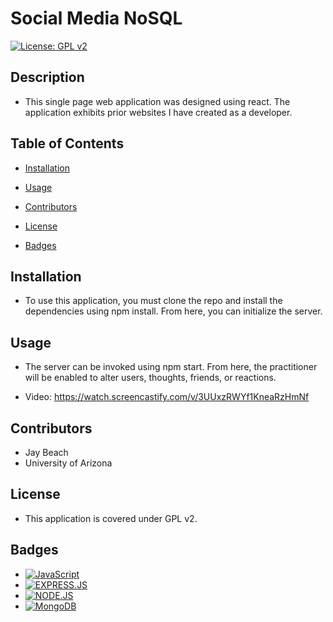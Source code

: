 # Social Media NoSQL

[![License: GPL v2](https://img.shields.io/badge/License-GPL_v2-blue.svg)](https://www.gnu.org/licenses/old-licenses/gpl-2.0.en.html)

## Description
* This single page web application was designed using react. The application exhibits prior websites I have created as a developer. 

## Table of Contents
* [Installation](#installation)

* [Usage](#usage)

* [Contributors](#contributors)

* [License](#license)

* [Badges](#badges)

## Installation
* To use this application, you must clone the repo and install the dependencies using npm install. From here, you can initialize the server.

## Usage
* The server can be invoked using npm start. From here, the practitioner will be enabled to alter users, thoughts, friends, or reactions.

* Video: https://watch.screencastify.com/v/3UUxzRWYf1KneaRzHmNf


## Contributors
* Jay Beach
* University of Arizona

## License
* This application is covered under GPL v2.

## Badges

* <a href="https://github.com/badges/shields"><img src="https://img.shields.io/badge/JS-green" alt="JavaScript"></a>
* <a href="https://github.com/badges/shields"><img src="https://img.shields.io/badge/EXPRESS-green" alt="EXPRESS.JS"></a>
* <a href="https://github.com/badges/shields"><img src="https://img.shields.io/badge/NODE-green" alt="NODE.JS"></a>
* <a href="https://github.com/badges/shields"><img src="https://img.shields.io/badge/MONGODB-green" alt="MongoDB"></a>